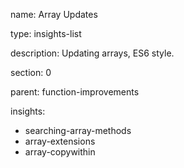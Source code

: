 name: Array Updates

type: insights-list

description: Updating arrays, ES6 style. 

section: 0

parent: function-improvements

insights:
  - searching-array-methods
  - array-extensions
  - array-copywithin

